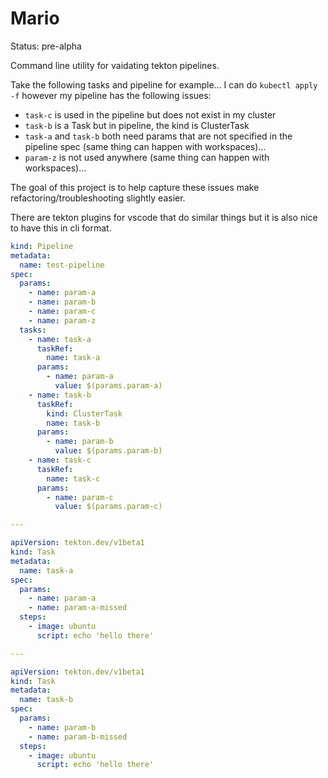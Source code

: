 # Mario

Status: pre-alpha

Command line utility for vaidating tekton pipelines.

Take the following tasks and pipeline for example… I can do `kubectl apply -f`
however my pipeline has the following issues:

* `task-c`  is used in the pipeline but does not exist in my cluster
* `task-b`  is a Task but in pipeline, the kind is ClusterTask
* `task-a` and `task-b`  both need params that are not specified in the
pipeline spec (same thing can happen with workspaces)…
* `param-z` is not used anywhere (same thing can happen with workspaces)…

The goal of this project is to help capture these issues make
refactoring/troubleshooting slightly easier.

There are tekton plugins for vscode that do similar things but it is
also nice to have this in cli format.

```yaml
kind: Pipeline
metadata:
  name: test-pipeline
spec:
  params:
    - name: param-a
    - name: param-b
    - name: param-c
    - name: param-z
  tasks:
    - name: task-a
      taskRef:
        name: task-a
      params:
        - name: param-a
          value: $(params.param-a)
    - name: task-b
      taskRef:
        kind: ClusterTask
        name: task-b
      params:
        - name: param-b
          value: $(params.param-b)
    - name: task-c
      taskRef:
        name: task-c
      params:
        - name: param-c
          value: $(params.param-c)

---

apiVersion: tekton.dev/v1beta1
kind: Task
metadata:
  name: task-a
spec:
  params:
    - name: param-a
    - name: param-a-missed
  steps:
    - image: ubuntu
      script: echo 'hello there'

---

apiVersion: tekton.dev/v1beta1
kind: Task
metadata:
  name: task-b
spec:
  params:
    - name: param-b
    - name: param-b-missed
  steps:
    - image: ubuntu
      script: echo 'hello there'
```

